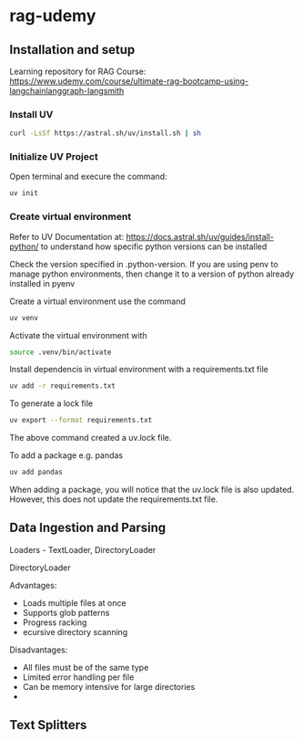# rag-udemy

## Installation and setup

Learning repository for RAG Course: https://www.udemy.com/course/ultimate-rag-bootcamp-using-langchainlanggraph-langsmith

### Install UV

```bash
curl -LsSf https://astral.sh/uv/install.sh | sh
```
### Initialize UV Project

Open terminal and execure the command:
```bash
uv init
```
### Create virtual environment

Refer to UV Documentation at: https://docs.astral.sh/uv/guides/install-python/ to understand how specific python versions can be installed

Check the version specified in .python-version. If you are using penv to manage python environments, then change it to a version of python already installed in pyenv

Create a virtual environment use the command

```bash
uv venv
```
Activate the virtual environment with 

```bash
source .venv/bin/activate
```

Install dependencis in virtual environment with a requirements.txt file

```bash
uv add -r requirements.txt
```

To generate a lock file

```bash
uv export --format requirements.txt
```
The above command created a uv.lock file.

To add a package e.g. pandas

```bash
uv add pandas
```

When adding a package, you will notice that the uv.lock file is also updated. However, this does not update the requirements.txt file.

## Data Ingestion and Parsing

Loaders - TextLoader, DirectoryLoader

DirectoryLoader

Advantages:
- Loads multiple files at once
- Supports glob patterns
- Progress racking
- ecursive directory scanning

Disadvantages:
- All files must be of the same type
- Limited error handling per file
- Can be memory intensive for large directories
- 
## Text Splitters

